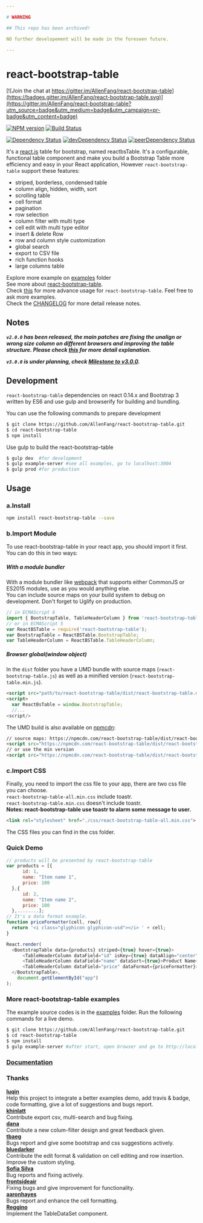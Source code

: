 ```yaml
---

# WARNING

## This repo has been archived!

NO further developement will be made in the foreseen future.

---
```


# react-bootstrap-table

[![Join the chat at https://gitter.im/AllenFang/react-bootstrap-table](https://badges.gitter.im/AllenFang/react-bootstrap-table.svg)](https://gitter.im/AllenFang/react-bootstrap-table?utm_source=badge&utm_medium=badge&utm_campaign=pr-badge&utm_content=badge)

[![NPM version][npm-badge]][npm] [![Build Status][travis-ci-image]][travis-ci-url]

[![Dependency Status][deps-badge]][deps]
[![devDependency Status][dev-deps-badge]][dev-deps]
[![peerDependency Status][peer-deps-badge]][peer-deps]

It's a [react.js](http://facebook.github.io/react/) table for bootstrap, named reactbsTable. It's a configurable, functional table component and make you build a Bootstrap Table more efficiency and easy in your React application, However ```react-bootstrap-table``` support these features:

- striped, borderless, condensed table
- column align, hidden, width, sort
- scrolling table
- cell format
- pagination
- row selection
- column filter with multi type
- cell edit with multi type editor
- insert & delete Row
- row and column style customization
- global search
- export to CSV file
- rich function hooks
- large columns table

Explore more example on [examples](https://github.com/AllenFang/react-bootstrap-table/tree/master/examples/js) folder</br>
See more about [react-bootstrap-table](http://allenfang.github.io/react-bootstrap-table/index.html).</br>
Check [this](http://allenfang.github.io/react-bootstrap-table/advance.html) for more advance usage for ```react-bootstrap-table```. Feel free to ask more examples.</br>
Check the <a href='https://github.com/AllenFang/react-bootstrap-table/blob/master/CHANGELOG.md'>CHANGELOG</a> for more detail release notes.

## Notes
***```v2.0.0``` has been released, the main patches are fixing the unalign or wrong size column on different browsers and improving the table structure. Please check [this](https://github.com/AllenFang/react-bootstrap-table/issues/331) for more detail explanation.<br/>***

***```v3.0.0``` is under planning, check [Milestone to v3.0.0](https://github.com/AllenFang/react-bootstrap-table/issues/497).<br/>***

## Development
```react-bootstrap-table``` dependencies on react 0.14.x and Bootstrap 3 written by ES6 and use gulp and browserify for building and bundling.

You can use the following commands to prepare development
```bash
$ git clone https://github.com/AllenFang/react-bootstrap-table.git
$ cd react-bootstrap-table
$ npm install
```
Use gulp to build the react-bootstrap-table
```bash
$ gulp dev  #for development
$ gulp example-server #see all examples, go to localhost:3004
$ gulp prod #for production
```

## Usage
### a.Install
```bash
npm install react-bootstrap-table --save
```

### b.Import Module
To use react-bootstrap-table in your react app, you should import it first.
You can do this in two ways:

##### With a module bundler
With a module bundler like [webpack](https://webpack.github.io/) that supports either CommonJS or ES2015 modules, use as you would anything else.  
You can include source maps on your build system to debug on development. Don't forget to Uglify on production.

```js
// in ECMAScript 6
import { BootstrapTable, TableHeaderColumn } from 'react-bootstrap-table';
// or in ECMAScript 5
var ReactBSTable = require('react-bootstrap-table');  
var BootstrapTable = ReactBSTable.BootstrapTable;
var TableHeaderColumn = ReactBSTable.TableHeaderColumn;
```
##### Browser global(window object)
In the `dist` folder you have a UMD bundle with source maps (`react-bootstrap-table.js`) as well as a minified version (`react-bootstrap-table.min.js`).

```html
<script src="path/to/react-bootstrap-table/dist/react-bootstrap-table.min.js" />
<script>
  var ReactBsTable = window.BootstrapTable;
  //...
<script/>
```

The UMD build is also available on [npmcdn](https://npmcdn.com):

```html
// source maps: https://npmcdn.com/react-bootstrap-table/dist/react-bootstrap-table.js.map
<script src="https://npmcdn.com/react-bootstrap-table/dist/react-bootstrap-table.js"></script>
// or use the min version
<script src="https://npmcdn.com/react-bootstrap-table/dist/react-bootstrap-table.min.js"></script>
```

### c.Import CSS
Finally, you need to import the css file to your app, there are two css file you can choose.</br>
```react-bootstrap-table-all.min.css``` include toastr.</br>```react-bootstrap-table.min.css``` doesn't include toastr.</br>
**Notes: react-bootstrap-table use toastr to alarm some message to user.**
```html
<link rel="stylesheet" href="./css/react-bootstrap-table-all.min.css">
```
The CSS files you can find in the css folder.

### Quick Demo
```js
// products will be presented by react-bootstrap-table
var products = [{
      id: 1,
      name: "Item name 1",
      price: 100
  },{
      id: 2,
      name: "Item name 2",
      price: 100
  },........];
// It's a data format example.
function priceFormatter(cell, row){
  return '<i class="glyphicon glyphicon-usd"></i> ' + cell;
}

React.render(
  <BootstrapTable data={products} striped={true} hover={true}>
      <TableHeaderColumn dataField="id" isKey={true} dataAlign="center" dataSort={true}>Product ID</TableHeaderColumn>
      <TableHeaderColumn dataField="name" dataSort={true}>Product Name</TableHeaderColumn>
      <TableHeaderColumn dataField="price" dataFormat={priceFormatter}>Product Price</TableHeaderColumn>
  </BootstrapTable>,
	document.getElementById("app")
);
```
### More react-bootstrap-table examples
The example source codes is in the [examples](https://github.com/AllenFang/react-bootstrap-table/tree/master/examples) folder. Run  the following commands for a live demo.</br>
```bash
$ git clone https://github.com/AllenFang/react-bootstrap-table.git
$ cd react-bootstrap-table
$ npm install
$ gulp example-server #after start, open browser and go to http://localhost:3004
```

### [Documentation](http://allenfang.github.io/react-bootstrap-table/docs.html)

### Thanks
**[luqin](https://github.com/luqin)**  
Help this project to integrate a better examples demo, add travis & badge, code formatting, give a lot of suggestions and bugs report.  
**[khinlatt](https://github.com/khinlatt)**  
Contribute export csv, multi-search and bug fixing.  
**[dana](https://github.com/dana2208)**  
Contribute a new colum-filter design and great feedback given.  
**[tbaeg](https://github.com/tbaeg)**  
Bugs report and give some bootstrap and css suggestions actively.  
**[bluedarker](https://github.com/bluedarker)**  
Contribute the edit format & validation on cell editing and row insertion. Improve the custom styling.  
**[Sofia Silva](https://github.com/staminaloops)**  
Bug reports and fixing actively.  
**[frontsideair](https://github.com/frontsideair)**  
Fixing bugs and give improvement for functionality.  
**[aaronhayes](https://github.com/aaronhayes)**  
Bugs report and enhance the cell formatting.  
**[Reggino](https://github.com/Reggino)**  
Implement the TableDataSet component.  

[npm-badge]: http://badge.fury.io/js/react-bootstrap-table.svg
[npm]: http://badge.fury.io/js/react-bootstrap-table

[deps-badge]: https://david-dm.org/AllenFang/react-bootstrap-table.svg
[deps]: https://david-dm.org/AllenFang/react-bootstrap-table

[dev-deps-badge]: https://david-dm.org/AllenFang/react-bootstrap-table/dev-status.svg
[dev-deps]: https://david-dm.org/AllenFang/react-bootstrap-table#info=devDependencies

[peer-deps-badge]: https://david-dm.org/AllenFang/react-bootstrap-table/peer-status.svg
[peer-deps]: https://david-dm.org/AllenFang/react-bootstrap-table#info=peerDependencies

[travis-ci-image]: https://travis-ci.org/AllenFang/react-bootstrap-table.svg
[travis-ci-url]: https://travis-ci.org/AllenFang/react-bootstrap-table
